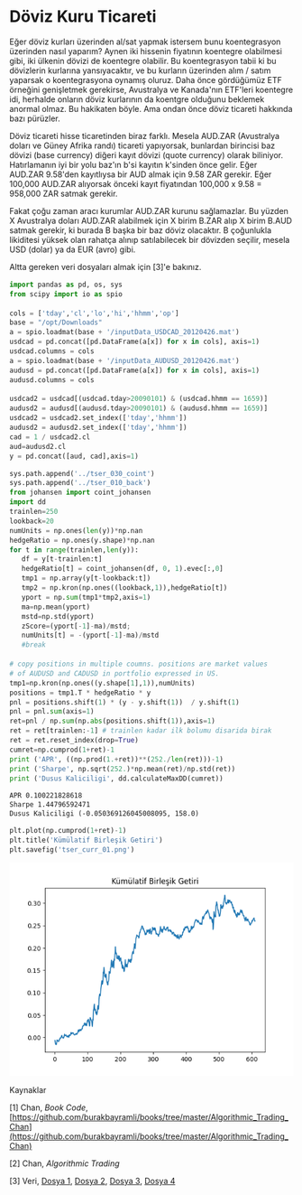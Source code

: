 # Döviz Kuru Ticareti 

Eğer döviz kurları üzerinden al/sat yapmak istersem bunu koentegrasyon
üzerinden nasıl yaparım? Aynen iki hissenin fiyatının koentegre olabilmesi
gibi, iki ülkenin dövizi de koentegre olabilir. Bu koentegrasyon tabii ki
bu dövizlerin kurlarına yansıyacaktır, ve bu kurların üzerinden alım /
satım yaparsak o koentegrasyona oynamış oluruz. Daha önce gördüğümüz ETF
örneğini genişletmek gerekirse, Avustralya ve Kanada'nın ETF'leri koentegre
idi, herhalde onların döviz kurlarının da koentgre olduğunu beklemek
anormal olmaz. Bu hakikaten böyle. Ama ondan önce döviz ticareti hakkında
bazı pürüzler.

Döviz ticareti hisse ticaretinden biraz farklı. Mesela AUD.ZAR (Avustralya
doları ve Güney Afrika randı) ticareti yapıyorsak, bunlardan birincisi baz
dövizi (base currency) diğeri kayıt dövizi (quote currency) olarak
biliniyor. Hatırlamanın iyi bir yolu baz'ın b'si kayıtın k'sinden önce
gelir. Eğer AUD.ZAR 9.58'den kayıtlıysa bir AUD almak için 9.58 ZAR
gerekir. Eğer 100,000 AUD.ZAR alıyorsak önceki kayıt fiyatından 100,000 x
9.58 = 958,000 ZAR satmak gerekir.

Fakat çoğu zaman aracı kurumlar AUD.ZAR kurunu sağlamazlar. Bu yüzden X
Avustralya doları AUD.ZAR alabilmek için X birim B.ZAR alıp X birim B.AUD
satmak gerekir, ki burada B başka bir baz döviz olacaktır. B çoğunlukla
likiditesi yüksek olan rahatça alınıp satılabilecek bir dövizden seçilir,
mesela USD (dolar) ya da EUR (avro) gibi. 

Altta gereken veri dosyaları almak için [3]'e bakınız. 

```python
import pandas as pd, os, sys
from scipy import io as spio

cols = ['tday','cl','lo','hi','hhmm','op']
base = "/opt/Downloads"
a = spio.loadmat(base + '/inputData_USDCAD_20120426.mat')
usdcad = pd.concat([pd.DataFrame(a[x]) for x in cols], axis=1)
usdcad.columns = cols
a = spio.loadmat(base + '/inputData_AUDUSD_20120426.mat')
audusd = pd.concat([pd.DataFrame(a[x]) for x in cols], axis=1)
audusd.columns = cols

usdcad2 = usdcad[(usdcad.tday>20090101) & (usdcad.hhmm == 1659)]
audusd2 = audusd[(audusd.tday>20090101) & (audusd.hhmm == 1659)]
usdcad2 = usdcad2.set_index(['tday','hhmm'])
audusd2 = audusd2.set_index(['tday','hhmm'])
cad = 1 / usdcad2.cl
aud=audusd2.cl
y = pd.concat([aud, cad],axis=1)
```

```python
sys.path.append('../tser_030_coint')
sys.path.append('../tser_010_back')
from johansen import coint_johansen
import dd
trainlen=250
lookback=20
numUnits = np.ones(len(y))*np.nan
hedgeRatio = np.ones(y.shape)*np.nan
for t in range(trainlen,len(y)):
   df = y[t-trainlen:t]
   hedgeRatio[t] = coint_johansen(df, 0, 1).evec[:,0]
   tmp1 = np.array(y[t-lookback:t])
   tmp2 = np.kron(np.ones((lookback,1)),hedgeRatio[t])
   yport = np.sum(tmp1*tmp2,axis=1)
   ma=np.mean(yport)
   mstd=np.std(yport)
   zScore=(yport[-1]-ma)/mstd;
   numUnits[t] = -(yport[-1]-ma)/mstd
   #break

# copy positions in multiple coumns. positions are market values 
# of AUDUSD and CADUSD in portfolio expressed in US.
tmp1=np.kron(np.ones((y.shape[1],1)),numUnits)
positions = tmp1.T * hedgeRatio * y
pnl = positions.shift(1) * (y - y.shift(1))  / y.shift(1)
pnl = pnl.sum(axis=1)
ret=pnl / np.sum(np.abs(positions.shift(1)),axis=1)
ret = ret[trainlen:-1] # trainlen kadar ilk bolumu disarida birak
ret = ret.reset_index(drop=True)
cumret=np.cumprod(1+ret)-1
print ('APR', ((np.prod(1.+ret))**(252./len(ret)))-1)
print ('Sharpe', np.sqrt(252.)*np.mean(ret)/np.std(ret))
print ('Dusus Kaliciligi', dd.calculateMaxDD(cumret))
```

```
APR 0.100221828618
Sharpe 1.44796592471
Dusus Kaliciligi (-0.050369126045008095, 158.0)
```

```python
plt.plot(np.cumprod(1+ret)-1)
plt.title('Kümülatif Birleşik Getiri')
plt.savefig('tser_curr_01.png')
```

![](tser_curr_01.png)


Kaynaklar 

[1] Chan, *Book Code*, [https://github.com/burakbayramli/books/tree/master/Algorithmic_Trading_Chan](https://github.com/burakbayramli/books/tree/master/Algorithmic_Trading_Chan)

[2] Chan, *Algorithmic Trading*

[3] Veri,
    [Dosya 1](https://www.dropbox.com/scl/fi/m25gcicwcywm7n8rufkh0/inputData_AUDCAD_20120426.mat?rlkey=d37ajwf0zy7oora7ndu9wsd0w&st=j710nmdk&raw=1),
    [Dosya 2](https://www.dropbox.com/scl/fi/wmyd44e5mkk4xotpmpmhh/inputData_AUDUSD_20120426.mat?rlkey=crehyhngbxy41ymob8tsa3xhu&st=d29vclgb&raw=1),
    [Dosya 3](https://www.dropbox.com/scl/fi/dxd48gy0ini8456ud17od/inputData_USDCAD_20120426.mat?rlkey=t8npmimclmtnsvy1o2rgepx9a&st=jedosb3x&raw=1),
    [Dosya 4](https://www.dropbox.com/scl/fi/0c6tsutbgpyq0tsi0j6mo/inputDataOHLCDaily_stocks_20120424.mat?rlkey=0hkkj2efe6l0xf9lzhs7veqdw&st=aa7ck5u4&raw=1)
